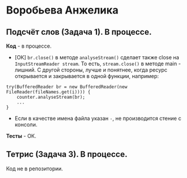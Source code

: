 # Воробьева Анжелика

## Подсчёт слов (Задача 1). В процессе.

**Код** - в процессе.

- [ОК] `br.close()` в методе `analyseStream()` сделает также close на `InputStreamReader stream`.
То есть, `stream.close()` в методе main - лишний.
С другой стороны, лучше и понятнее, когда ресурс открывается и закрывается в одной функции, например:
```
try(BufferedReader br = new BufferedReader(new FileReader(fileNames.get(i)))) {
	counter.analyseStream(br);
	...
}
```

- Если в качестве имена файла указан `-`, не производится стение с консоли.

**Тесты** - ОК.

## Тетрис (Задача 3). В процессе.

Код не в репозитории.
